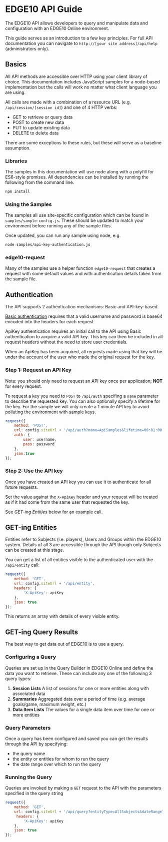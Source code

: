 # EDGE10 API Guide

The EDGE10 API allows developers to query and manipulate data and configuration with an EDGE10 Online environment.

This guide serves as an introduction to a few key principles.  For full API documentation you can navigate to `http://[your site address]/api/help` (administrators only).

## Basics
All API methods are accessible over HTTP using your client library of choice.  This documentation includes JavaScript samples for a node-based implementation but the calls will work no matter what client language you are using.

All calls are made with a combination of a resource URL (e.g. `/api/session/[session id]`) and one of 4 HTTP verbs:

 * GET to retrieve or query data
 * POST to create new data
 * PUT to update existing data
 * DELETE to delete data

There are some exceptions to these rules, but these will serve as a baseline assumption.

### Libraries
The samples in this documentation will use node along with a polyfill for ES6-style promises.  All dependencies can be installed by running the following from the command line.

```sh
npm install
```

### Using the Samples
The samples all use site-specific configuration which can be found in `samples/sample-config.js`.  These should be updated to match your environment before running any of the sample files.

Once updated, you can run any sample using node, e.g.

```sh
node samples/api-key-authentication.js
```

### edge10-request
Many of the samples use a helper function `edge10-request` that creates a request with some default values and with authentication details taken from the sample file.

## Authentication
The API supports 2 authentication mechanisms: Basic and API-key-based.

[Basic authentication](http://en.wikipedia.org/wiki/Basic_access_authentication) requires that a valid username and password is base64 encoded into the headers for each request.

ApiKey authentication requires an initial call to the API using Basic authentication to acquire a valid API key.  This key can then be included in all request headers without the need to store user credentials.

When an ApiKey has been acquired, all requests made using that key will be under the account of the user who made the original request for the key.

### Step 1: Request an API Key
Note: you should only need to request an API key once per application; **NOT** for every request.

To request a key you need to `POST` to `/api/auth` specifing a `name` parameter to describe the requested key.  You can also optionally specify a lifetime for the key.
For the sample we will only create a 1 minute API key to avoid polluting the environment with sample keys.

```javascript
request({
    method: 'POST',
    url: config.siteUrl + '/api/auth?name=ApiSamples&lifetime=00:01:00',
    auth: {
        user: username,
        pass: password
    },
    json:true
});
```

### Step 2: Use the API key

Once you have created an API key you can use it to authenticate for all future requests.

Set the value against the `X-ApiKey` header and your request will be treated as if it had come from the same user that requested the key.

See *GET-ing Entities* below for an example call.

## GET-ing Entities
Entities refer to Subjects (i.e. players), Users and Groups within the EDGE10 system.  Details of all 3 are accessible through the API though only Subjects can be created at this stage.

You can get a list of all entities visible to the authenticated user with the `/api/entity` call:

```javascript
request({
    method: 'GET',
    url: config.siteUrl + '/api/entity',
    headers: {
        'X-ApiKey': apiKey
    },
    json: true
});
```

This returns an array with details of every visible entity.

## GET-ing Query Results
The best way to get data out of EDGE10 is to use a query.

### Configuring a Query
Queries are set up in the Query Builder in EDGE10 Online and define the data you want to retrieve.  These can include any one of the following 3 query types:

  1. **Session Lists**
     A list of sessions for one or more entities along with associated data
  2. **Summaries**
     Aggregated data over a period of time (e.g. average goals/game, maximum weight, etc.)
  3. **Data Item Lists**
     The values for a single data item over time for one or more entities

### Query Parameters
Once a query has been configured and saved you can get the results through the API by specifying:

 *  the query name
 *  the entity or entities for whom to run the query
 *  the date range over which to run the query

### Running the Query
Queries are invoked by making a `GET` request to the API with the parameters specified in the query string

```javascript
request({
    method: 'GET',
    url: config.siteUrl + '/api/query?entityType=AllSubjects&dateRangeType=CalendarYear&queryName=' + queryName,
     headers: {
        'X-ApiKey': apiKey
    },
    json: true
});
```

